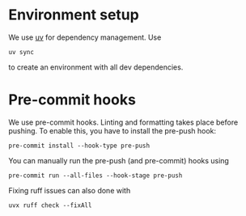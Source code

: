 # Environment setup

We use [uv](https://docs.astral.sh/uv/) for dependency management. Use

``
uv sync
``

to create an environment with all dev dependencies.


# Pre-commit hooks
We use pre-commit hooks. Linting and formatting takes place before pushing. To
enable this, you have to install the pre-push hook:

``
pre-commit install --hook-type pre-push
``

You can manually run the pre-push (and pre-commit) hooks using

``
pre-commit run --all-files --hook-stage pre-push
``

Fixing ruff issues can also done with

``
uvx ruff check --fixAll
``